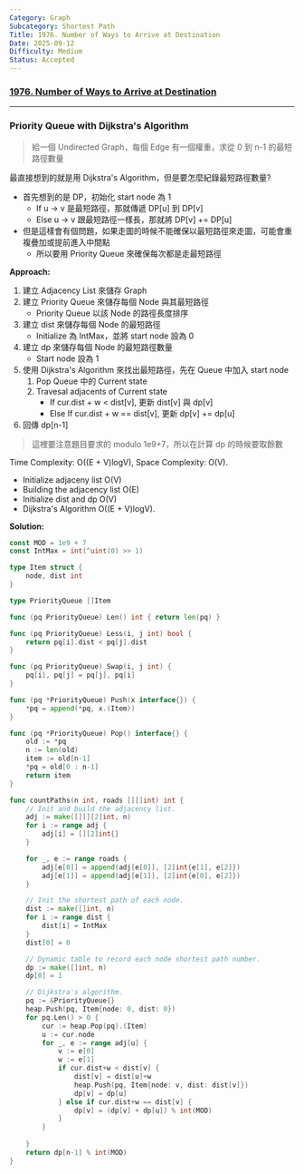 ```yaml
---
Category: Graph
Subcategory: Shortest Path
Title: 1976. Number of Ways to Arrive at Destination
Date: 2025-09-12
Difficulty: Medium
Status: Accepted
---
```

### [1976. Number of Ways to Arrive at Destination]

---

### Priority Queue with Dijkstra's Algorithm

> 給一個 Undirected Graph，每個 Edge 有一個權重，求從 0 到 n-1 的最短路徑數量

最直接想到的就是用 Dijkstra's Algorithm，但是要怎麼紀錄最短路徑數量?
-   首先想到的是 DP，初始化 start node 為 1
    -   If u -> v 是最短路徑，那就傳遞 DP[u] 到 DP[v]
    -   Else u -> v 跟最短路徑一樣長，那就將 DP[v] += DP[u]
-   但是這樣會有個問題，如果走圖的時候不能確保以最短路徑來走圖，可能會重複疊加或提前進入中間點
    -   所以要用 Priority Queue 來確保每次都是走最短路徑

**Approach:**

1.  建立 Adjacency List 來儲存 Graph
2.  建立 Priority Queue 來儲存每個 Node 與其最短路徑
    -   Priority Queue 以該 Node 的路徑長度排序
3.  建立 dist 來儲存每個 Node 的最短路徑
    -   Initialize 為 IntMax，並將 start node 設為 0
4.  建立 dp 來儲存每個 Node 的最短路徑數量
    -   Start node 設為 1
5.  使用 Dijkstra's Algorithm 來找出最短路徑，先在 Queue 中加入 start node
    1.  Pop Queue 中的 Current state
    2.  Travesal adjacents of Current state
        -   If cur.dist + w < dist[v], 更新 dist[v] 與 dp[v]
        -   Else If cur.dist + w == dist[v], 更新 dp[v] += dp[u]
6.  回傳 dp[n-1]
 
> 這裡要注意題目要求的 modulo 1e9+7，所以在計算 dp 的時候要取餘數

Time Complexity: O((E + V)logV), Space Complexity: O(V).
-   Initialize adjaceny list O(V)
-   Building the adjacency list O(E)
-   Initialize dist and dp O(V)
-   Dijkstra's Algorithm O((E + V)logV).

**Solution:**
```go
const MOD = 1e9 + 7
const IntMax = int(^uint(0) >> 1)

type Item struct {
	node, dist int
}

type PriorityQueue []Item

func (pq PriorityQueue) Len() int { return len(pq) }

func (pq PriorityQueue) Less(i, j int) bool {
	return pq[i].dist < pq[j].dist
}

func (pq PriorityQueue) Swap(i, j int) {
	pq[i], pq[j] = pq[j], pq[i]
}

func (pq *PriorityQueue) Push(x interface{}) {
	*pq = append(*pq, x.(Item))
}

func (pq *PriorityQueue) Pop() interface{} {
	old := *pq
	n := len(old)
	item := old[n-1]
	*pq = old[0 : n-1]
	return item
}

func countPaths(n int, roads [][]int) int {
	// Init and build the adjacency list.
	adj := make([][][2]int, n)
	for i := range adj {
		adj[i] = [][2]int{}
	}

	for _, e := range roads {
		adj[e[0]] = append(adj[e[0]], [2]int{e[1], e[2]})
		adj[e[1]] = append(adj[e[1]], [2]int{e[0], e[2]})
	}

	// Init the shortest path of each node.
	dist := make([]int, n)
	for i := range dist {
		dist[i] = IntMax
	}
	dist[0] = 0

	// Dynamic table to record each node shortest path number.
	dp := make([]int, n)
	dp[0] = 1

	// Dijkstra's algorithm.
	pq := &PriorityQueue{}
	heap.Push(pq, Item{node: 0, dist: 0})
	for pq.Len() > 0 {
        cur := heap.Pop(pq).(Item)
		u := cur.node
		for _, e := range adj[u] {
			v := e[0]
			w := e[1]
			if cur.dist+w < dist[v] {
				dist[v] = dist[u]+w
				heap.Push(pq, Item{node: v, dist: dist[v]})
                dp[v] = dp[u]
			} else if cur.dist+w == dist[v] {
				dp[v] = (dp[v] + dp[u]) % int(MOD)
			}
		}
        
	}
	return dp[n-1] % int(MOD)
}
```

[1976. Number of Ways to Arrive at Destination]: https://leetcode.com/problems/number-of-ways-to-arrive-at-destination/
